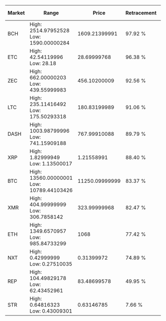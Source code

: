 | Market | Range | Price| Retracement | Doubles to 50% |
| --- | --- | --- | --- | --- |
| BCH | High: 2514.97952528<br />Low: 1590.00000284 | 1609.21399991 | 97.92 % | 1.28 |
| ETC | High: 42.54119996<br />Low: 28.18 | 28.69999768 | 96.38 % | 1.23 |
| ZEC | High: 662.00000203<br />Low: 439.55999983 | 456.10200009 | 92.56 % | 1.21 |
| LTC | High: 235.11416492<br />Low: 175.50293318 | 180.83199989 | 91.06 % | 1.14 |
| DASH | High: 1003.98799996<br />Low: 741.15909188 | 767.99910088 | 89.79 % | 1.14 |
| XRP | High: 1.82999949<br />Low: 1.13500017 | 1.21558991 | 88.40 % | 1.22 |
| BTC | High: 13560.00000001<br />Low: 10789.44103426 | 11250.09999999 | 83.37 % | 1.08 |
| XMR | High: 404.99999999<br />Low: 306.7858142 | 323.99999968 | 82.47 % | 1.10 |
| ETH | High: 1349.6570957<br />Low: 985.84733299 | 1068 | 77.42 % | 1.09 |
| NXT | High: 0.42999999<br />Low: 0.27510035 | 0.31399972 | 74.89 % | 1.12 |
| REP | High: 104.49829178<br />Low: 62.43452961 | 83.48699578 | 49.95 % | 0.00 |
| STR | High: 0.64816323<br />Low: 0.43009301 | 0.63146785 | 7.66 % | 0.00 |

